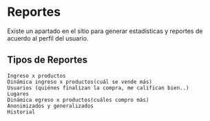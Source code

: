 Reportes
=======


Existe un apartado en el sitio para generar estadísticas y reportes de acuerdo al perfil del usuario.



Tipos de Reportes
---
    Ingreso x productos
    Dinámica ingreso x productos(cuál se vende más)
    Usuarios (quiénes finalizan la compra, me califican bien..)
    Lugares
    Dinámica egreso x productos(cuáles compro más)
    Anonimizados y generalizados
    Historial
